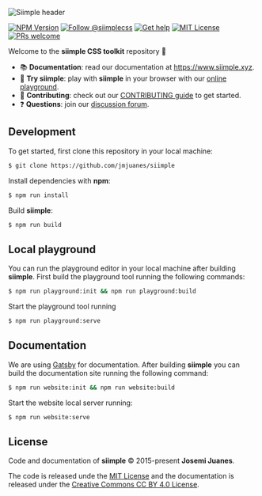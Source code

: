 ![Siimple header](./header.svg)

[![NPM Version](https://badgen.net/npm/v/siimple)](https://npmjs.com/package/siimple)
[![Follow @siimplecss](https://badgen.net/badge/Twitter/siimplecss/blue)](https://twitter.com/siimplecss)
[![Get help](https://badgen.net/badge/Discussions/Join%20us/cyan)](https://github.com/jmjuanes/siimple/discussions)
[![MIT License](https://badgen.net/github/license/jmjuanes/siimple)](https://github.com/jmjuanes/siimple)
[![PRs welcome](https://badgen.net/badge/PR/Welcome/green)](https://github.com/jmjuanes/siimple)

Welcome to the **siimple CSS toolkit** repository :tada: 

- :books: **Documentation**: read our documentation at https://www.siimple.xyz.
- :pencil: **Try siimple**: play with **siimple** in your browser with our [online playground](https://playground.siimple.xyz).
- :pray: **Contributing**: check out our [CONTRIBUTING guide](/CONTRIBUTING.md) to get started.
- :question: **Questions**: join our [discussion forum](https://github.com/jmjuanes/siimple/discussions).


## Development

To get started, first clone this repository in your local machine:

```bash
$ git clone https://github.com/jmjuanes/siimple
```

Install dependencies with **npm**:

```bash
$ npm run install
```

Build **siimple**:

```bash
$ npm run build
```


## Local playground

You can run the playground editor in your local machine after building **siimple**. First build the playground tool running the following commands:

```bash
$ npm run playground:init && npm run playground:build
```

Start the playground tool running

```bash
$ npm run playground:serve
```


## Documentation

We are using [Gatsby](https://www.gatsbyjs.com/) for documentation. After building **siimple** you can build the documentation site running the following command:

```bash
$ npm run website:init && npm run website:build
```

Start the website local server running:

```bash
$ npm run website:serve
```


## License

Code and documentation of **siimple** &copy; 2015-present **Josemi Juanes**. 

The code is released unde the [MIT License](LICENSE) and the documentation is released under the [Creative Commons CC BY 4.0 License](https://creativecommons.org/licenses/by/4.0/).
